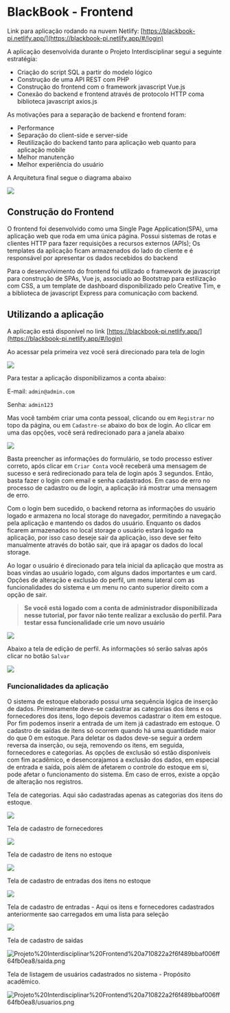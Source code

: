 # BlackBook - Frontend

Link para aplicação rodando na nuvem Netlify: [https://blackbook-pi.netlify.app/](https://blackbook-pi.netlify.app/#/login)

A aplicação desenvolvida durante o Projeto Interdisciplinar segui a seguinte estratégia: 

- Criação do script SQL a partir do modelo lógico
- Construção de uma API REST com PHP
- Construção do frontend com o framework javascript Vue.js
- Conexão do backend e frontend através de protocolo HTTP coma biblioteca javascript  axios.js

As motivações para a separação de backend e frontend foram:

- Performance
- Separação do client-side e server-side
- Reutilização do backend tanto para aplicação web quanto para aplicação mobile
- Melhor manutenção
- Melhor experiência do usuário

A Arquitetura final segue o diagrama abaixo

![](https://s3.us-west-2.amazonaws.com/secure.notion-static.com/7d49813f-7dcb-408b-933c-18d41309a000/diagramaPI.png?X-Amz-Algorithm=AWS4-HMAC-SHA256&X-Amz-Credential=AKIAT73L2G45O3KS52Y5%2F20200707%2Fus-west-2%2Fs3%2Faws4_request&X-Amz-Date=20200707T233013Z&X-Amz-Expires=86400&X-Amz-Signature=fd75f96dfe7fe438c69a5fa08ed9e5e308deab04f095b015b8f75fcb92a48012&X-Amz-SignedHeaders=host&response-content-disposition=filename%20%3D%22diagramaPI.png%22)

## Construção do Frontend

O frontend foi desenvolvido como uma Single Page Application(SPA), uma aplicação web que roda em uma única página. Possui sistemas de rotas e clientes HTTP para fazer requisições a recursos externos (APIs); Os templates da aplicação ficam armazenados do lado do cliente e é  responsável por apresentar os dados recebidos do backend

Para o desenvolvimento do frontend foi utilizado o framework de javascript para construção de SPAs, Vue js, associado ao Bootstrap para estilização com CSS, a um template de dashboard disponibilizado pelo Creative Tim, e a biblioteca de javascript Express para comunicação com backend.

## Utilizando a aplicação

A aplicação está disponível no link [https://blackbook-pi.netlify.app/](https://blackbook-pi.netlify.app/#/login)

Ao acessar pela primeira vez você será direcionado para tela de login

![](https://s3.us-west-2.amazonaws.com/secure.notion-static.com/bb7951e9-0aca-4d45-8a72-3d60c3baf87d/login.png?X-Amz-Algorithm=AWS4-HMAC-SHA256&X-Amz-Credential=AKIAT73L2G45O3KS52Y5%2F20200707%2Fus-west-2%2Fs3%2Faws4_request&X-Amz-Date=20200707T233102Z&X-Amz-Expires=86400&X-Amz-Signature=722e78ca86218028b1c1e06c296d81049117401fed0719d0f7f3c627d8a8f8e6&X-Amz-SignedHeaders=host&response-content-disposition=filename%20%3D%22login.png%22)

Para testar a aplicação disponibilizamos a conta abaixo:

E-mail: `admin@admin.com`

Senha: `admin123`

Mas você também criar uma conta pessoal, clicando ou em `Registrar` no topo da página, ou em `Cadastre-se` abaixo do box de login.  Ao clicar em uma das opções, você será redirecionado para a janela abaixo

![](https://s3.us-west-2.amazonaws.com/secure.notion-static.com/a0d80ba5-c137-4f28-bb95-bd522aa948d6/cadastro.png?X-Amz-Algorithm=AWS4-HMAC-SHA256&X-Amz-Credential=AKIAT73L2G45O3KS52Y5%2F20200707%2Fus-west-2%2Fs3%2Faws4_request&X-Amz-Date=20200707T233129Z&X-Amz-Expires=86400&X-Amz-Signature=6eb43f6abcc849be6cbce4dd16026331fa0ff6ff7401dec3d198741b77af41c2&X-Amz-SignedHeaders=host&response-content-disposition=filename%20%3D%22cadastro.png%22)

Basta preencher as informações do formulário, se todo processo estiver correto, após clicar em `Criar Conta` você receberá uma mensagem de sucesso e será redirecionado para tela de login após 3 segundos. Então, basta fazer o login com email e senha cadastrados. Em caso de erro no processo de cadastro ou de login, a aplicação irá mostrar uma mensagem de erro.

Com o login bem sucedido, o backend retorna as informações do usuário logado e armazena no local storage do navegador, permitindo a navegação pela aplicação e mantendo os dados do usuário. Enquanto os dados ficarem armazenados no local storage o usuário estará logado na aplicação, por isso caso deseje sair da aplicação, isso deve ser feito manualmente através do botão sair, que irá apagar os dados do local storage.

Ao logar o usuário é direcionado para tela inicial da aplicação que mostra as boas vindas ao usuário logado, com alguns dados importantes e um card. Opções de alteração e exclusão do perfil, um menu lateral com as funcionalidades do sistema e um menu no canto superior direito com a opção de sair.  

> **Se você está logado com a conta de administrador disponibilizada nesse tutorial, por favor não tente realizar a exclusão do perfil. Para testar essa funcionalidade crie um novo usuário**

![](https://s3.us-west-2.amazonaws.com/secure.notion-static.com/82ded310-6d55-4456-bf6f-fcc84d27bd76/dashboard.png?X-Amz-Algorithm=AWS4-HMAC-SHA256&X-Amz-Credential=AKIAT73L2G45O3KS52Y5%2F20200707%2Fus-west-2%2Fs3%2Faws4_request&X-Amz-Date=20200707T233157Z&X-Amz-Expires=86400&X-Amz-Signature=20b0cb85936220a6c3480e8622078a5ad72af5d97ce7a2da0e576ab56e56e0ec&X-Amz-SignedHeaders=host&response-content-disposition=filename%20%3D%22dashboard.png%22)

Abaixo a tela de edição de perfil. As informações só serão salvas após clicar no botão `Salvar`

![](https://s3.us-west-2.amazonaws.com/secure.notion-static.com/d20006ab-314f-4f34-bab3-54ef3f1b4735/editarPerfil.png?X-Amz-Algorithm=AWS4-HMAC-SHA256&X-Amz-Credential=AKIAT73L2G45O3KS52Y5%2F20200707%2Fus-west-2%2Fs3%2Faws4_request&X-Amz-Date=20200707T233231Z&X-Amz-Expires=86400&X-Amz-Signature=a6cbe3ed638e2c211cd7ce0932137e2648e4d25f4033804261324ab034ed72a9&X-Amz-SignedHeaders=host&response-content-disposition=filename%20%3D%22editarPerfil.png%22)

### Funcionalidades da aplicação

O sistema de estoque elaborado possui uma sequência lógica de inserção de dados. Primeiramente deve-se cadastrar  as categorias dos itens e os fornecedores dos itens, logo depois devemos cadastrar o item em estoque. Por fim podemos inserir a entrada de um item já cadastrado em estoque. O cadastro de saídas de itens só ocorrem quando há uma quantidade maior do que 0 em estoque. Para deletar os dados deve-se seguir a ordem reversa da inserção, ou seja, removendo os itens, em seguida, fornecedores e categorias. As opções de exclusão só estão disponíveis com fim acadêmico, e desencorajamos  a exclusão dos dados, em especial de entrada e saída, pois além de afetarem o controle do estoque em si, pode afetar o funcionamento do sistema. Em caso de erros, existe a opção de alteração nos registros.

Tela de categorias. Aqui são cadastradas apenas as categorias dos itens do estoque.

![](https://s3.us-west-2.amazonaws.com/secure.notion-static.com/9385bcd5-50b7-4ae2-bbec-988635786abd/categorias.png?X-Amz-Algorithm=AWS4-HMAC-SHA256&X-Amz-Credential=AKIAT73L2G45O3KS52Y5%2F20200707%2Fus-west-2%2Fs3%2Faws4_request&X-Amz-Date=20200707T233321Z&X-Amz-Expires=86400&X-Amz-Signature=117cd665026b962bd37ddb728bf21f06b6b0ae6e245e761a8a2184c0391e6408&X-Amz-SignedHeaders=host&response-content-disposition=filename%20%3D%22categorias.png%22)

Tela de cadastro de fornecedores

![](Phttps://s3.us-west-2.amazonaws.com/secure.notion-static.com/00f3f6ef-7da9-49e5-856e-b1d4e8d4c1f5/fornecedor.png?X-Amz-Algorithm=AWS4-HMAC-SHA256&X-Amz-Credential=AKIAT73L2G45O3KS52Y5%2F20200708%2Fus-west-2%2Fs3%2Faws4_request&X-Amz-Date=20200708T015011Z&X-Amz-Expires=86400&X-Amz-Signature=ed5095423415a69ca159f6a2fb6fefe833e53599fb99d3cc7f03459489e10d5c&X-Amz-SignedHeaders=host&response-content-disposition=filename%20%3D%22fornecedor.png%22)

Tela de cadastro de itens no estoque

![](https://s3.us-west-2.amazonaws.com/secure.notion-static.com/272c0296-1527-4b46-a7b4-d045b07f2e23/estoque.png?X-Amz-Algorithm=AWS4-HMAC-SHA256&X-Amz-Credential=AKIAT73L2G45O3KS52Y5%2F20200708%2Fus-west-2%2Fs3%2Faws4_request&X-Amz-Date=20200708T015037Z&X-Amz-Expires=86400&X-Amz-Signature=eaca562890214f47d7a4da230ffcd3eb419545d244379dc591b629c2f479f4f2&X-Amz-SignedHeaders=host&response-content-disposition=filename%20%3D%22estoque.png%22)

Tela de cadastro de entradas dos itens no estoque

![](https://s3.us-west-2.amazonaws.com/secure.notion-static.com/272c0296-1527-4b46-a7b4-d045b07f2e23/estoque.png?X-Amz-Algorithm=AWS4-HMAC-SHA256&X-Amz-Credential=AKIAT73L2G45O3KS52Y5%2F20200708%2Fus-west-2%2Fs3%2Faws4_request&X-Amz-Date=20200708T015106Z&X-Amz-Expires=86400&X-Amz-Signature=4539847918a3804a782ac5cd829616b9d0fd46e691c654a7fcac619165068bb2&X-Amz-SignedHeaders=host&response-content-disposition=filename%20%3D%22estoque.png%22)

Tela de cadastro de entradas - Aqui os itens e fornecedores cadastrados anteriormente sao carregados em uma lista para seleção

![](https://s3.us-west-2.amazonaws.com/secure.notion-static.com/ea4acf02-79fc-4d97-93c5-f218d0634c3b/entrada.png?X-Amz-Algorithm=AWS4-HMAC-SHA256&X-Amz-Credential=AKIAT73L2G45O3KS52Y5%2F20200708%2Fus-west-2%2Fs3%2Faws4_request&X-Amz-Date=20200708T015149Z&X-Amz-Expires=86400&X-Amz-Signature=6cfd064c392f53a761c648ba8a8c2818daba5d0509945629c30a4df9d92439c7&X-Amz-SignedHeaders=host&response-content-disposition=filename%20%3D%22entrada.png%22)

Tela de cadastro de saidas

![Projeto%20Interdisciplinar%20Frontend%20a710822a2f6f489bbaf006ff64fb0ea8/saida.png](Projeto%20Interdisciplinar%20Frontend%20a710822a2f6f489bbaf006ff64fb0ea8/saida.png)

Tela de listagem de usuários  cadastrados no sistema - Propósito acadêmico.

![Projeto%20Interdisciplinar%20Frontend%20a710822a2f6f489bbaf006ff64fb0ea8/usuarios.png](Projeto%20Interdisciplinar%20Frontend%20a710822a2f6f489bbaf006ff64fb0ea8/usuarios.png)
